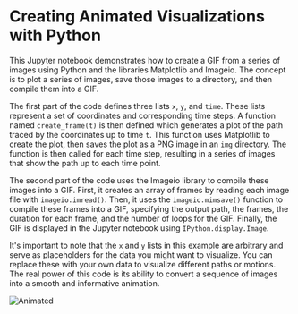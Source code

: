 # Creating Animated Visualizations with Python

This Jupyter notebook demonstrates how to create a GIF from a series of images using Python and the libraries Matplotlib and Imageio. The concept is to plot a series of images, save those images to a directory, and then compile them into a GIF.

The first part of the code defines three lists `x`, `y`, and `time`. These lists represent a set of coordinates and corresponding time steps. A function named `create_frame(t)` is then defined which generates a plot of the path traced by the coordinates up to time `t`. This function uses Matplotlib to create the plot, then saves the plot as a PNG image in an `img` directory. The function is then called for each time step, resulting in a series of images that show the path up to each time point.

The second part of the code uses the Imageio library to compile these images into a GIF. First, it creates an array of frames by reading each image file with `imageio.imread()`. Then, it uses the `imageio.mimsave()` function to compile these frames into a GIF, specifying the output path, the frames, the duration for each frame, and the number of loops for the GIF. Finally, the GIF is displayed in the Jupyter notebook using `IPython.display.Image`.

It's important to note that the `x` and `y` lists in this example are arbitrary and serve as placeholders for the data you might want to visualize. You can replace these with your own data to visualize different paths or motions. The real power of this code is its ability to convert a sequence of images into a smooth and informative animation.

![Animated](/img/example.gif)

